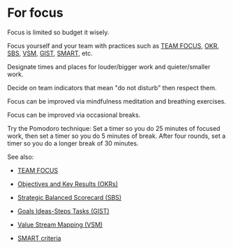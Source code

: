 # For focus

Focus is limited so budget it wisely.

Focus yourself and your team with practices such as 
[TEAM FOCUS](https://github.com/joelparkerhenderson/team-focus),
[OKR](https://github.com/joelparkerhenderson/objectives-and-key-results),
[SBS](https://github.com/joelparkerhenderson/strategic-balanced-scorecard),
[VSM](https://github.com/joelparkerhenderson/value-stream-mapping),
[GIST](https://github.com/joelparkerhenderson/goals-ideas-steps-tasks),
[SMART](https://github.com/joelparkerhenderson/smart-criteria),
etc.

Designate times and places for louder/bigger work and quieter/smaller work.

Decide on team indicators that mean "do not disturb" then respect them.

Focus can be improved via mindfulness meditation and breathing exercises.

Focus can be improved via occasional breaks.

Try the Pomodoro technique: Set a timer so you do 25 minutes of focused work, then set a timer so you do 5 minutes of break. After four rounds, set a timer so you do a longer break of 30 minutes.

See also:

* [TEAM FOCUS](https://github.com/joelparkerhenderson/team-focus)

* [Objectives and Key Results (OKRs)](https://github.com/joelparkerhenderson/objectives-and-key-results)

* [Strategic Balanced Scorecard (SBS)](https://github.com/joelparkerhenderson/strategic-balanced-scorecard)

* [Goals Ideas-Steps Tasks (GIST)](https://github.com/joelparkerhenderson/goals-ideas-steps-tasks)

* [Value Stream Mapping (VSM)](https://github.com/joelparkerhenderson/value-stream-mapping)

* [SMART criteria](https://github.com/joelparkerhenderson/smart-criteria)
